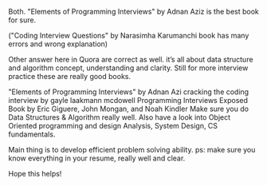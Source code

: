 Both. "Elements of Programming Interviews" by Adnan Aziz is the best book for sure.

("Coding Interview Questions" by Narasimha Karumanchi book has many errors and wrong explanation)

Other answer here in Quora are correct as well. it’s all about data structure and algorithm concept, understanding and clarity. Still for more interview practice these are really good books.

"Elements of Programming Interviews" by Adnan Azi
cracking the coding interview by gayle laakmann mcdowell
Programming Interviews Exposed Book by Eric Giguere, John Mongan, and Noah Kindler
Make sure you do Data Structures & Algorithm really well. Also have a look into Object Oriented programming and design Analysis, System Design, CS fundamentals.

Main thing is to develop efficient problem solving ability.
ps: make sure you know everything in your resume, really well and clear.

Hope this helps!

